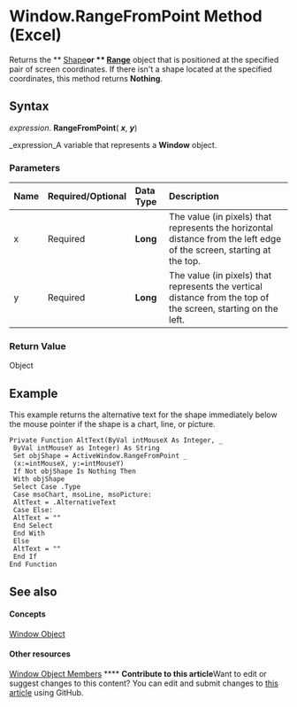 
# Window.RangeFromPoint Method (Excel)

Returns the  ** [Shape](8f01fcd1-b7d9-5216-2de5-40fb6648a403.md)**or  ** [Range](b8207778-0dcc-4570-1234-f130532cc8cd.md)** object that is positioned at the specified pair of screen coordinates. If there isn't a shape located at the specified coordinates, this method returns **Nothing**.


## Syntax

 _expression_. **RangeFromPoint**( **_x_**,  **_y_**)

 _expression_A variable that represents a  **Window** object.


### Parameters



|**Name**|**Required/Optional**|**Data Type**|**Description**|
|:-----|:-----|:-----|:-----|
|x|Required| **Long**|The value (in pixels) that represents the horizontal distance from the left edge of the screen, starting at the top.|
|y|Required| **Long**|The value (in pixels) that represents the vertical distance from the top of the screen, starting on the left.|

### Return Value

Object


## Example

This example returns the alternative text for the shape immediately below the mouse pointer if the shape is a chart, line, or picture.


```
Private Function AltText(ByVal intMouseX As Integer, _ 
 ByVal intMouseY as Integer) As String 
 Set objShape = ActiveWindow.RangeFromPoint _ 
 (x:=intMouseX, y:=intMouseY) 
 If Not objShape Is Nothing Then 
 With objShape 
 Select Case .Type 
 Case msoChart, msoLine, msoPicture: 
 AltText = .AlternativeText 
 Case Else: 
 AltText = "" 
 End Select 
 End With 
 Else 
 AltText = "" 
 End If 
End Function
```


## See also


#### Concepts


 [Window Object](8591b1ad-76f8-14e2-9120-406b65093f5a.md)
#### Other resources


 [Window Object Members](f11db427-24a4-041c-2fd5-03ce73ae6c16.md)
****   **Contribute to this article**Want to edit or suggest changes to this content? You can edit and submit changes to  [this article](https://github.com/jhershey00/VBA_Excel_Test/OpenXMLCon/articles/ece6172d-013d-5175-55e3-4968947d9e4e.md) using GitHub.

